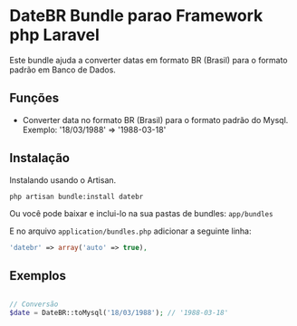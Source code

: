 # DateBR Bundle parao Framework php Laravel #

Este bundle ajuda a converter datas em formato BR (Brasil) para o formato padrão em Banco de Dados.

## Funções ##
- Converter data no formato BR (Brasil) para o formato padrão do Mysql. Exemplo: '18/03/1988' => '1988-03-18'

## Instalação ##

Instalando usando o Artisan.

```
php artisan bundle:install datebr
```  
Ou você pode baixar e inclui-lo na sua pastas de bundles: ``app/bundles``  

E no arquivo ``application/bundles.php`` adicionar a seguinte linha:

```php
'datebr' => array('auto' => true),
```

## Exemplos ##


```php

// Conversão
$date = DateBR::toMysql('18/03/1988'); // '1988-03-18'

```